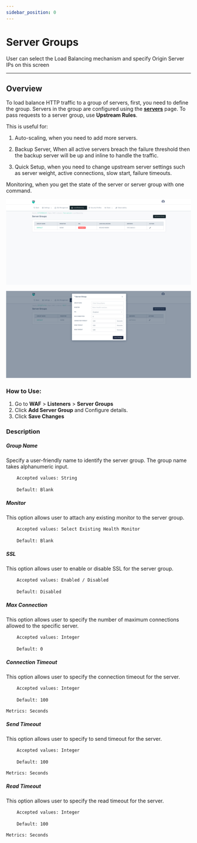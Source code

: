 ```yaml
---
sidebar_position: 0
---
```

# Server Groups

User can select the Load Balancing mechanism and specify Origin Server IPs on this screen

---

## Overview 

To load balance HTTP traffic to a group of servers, first, you need to define the group. Servers in the group are configured using the [**servers**](servers.md) page. To pass requests to a server group, use **Upstream Rules**.

This is useful for:

1. Auto-scaling, when you need to add more servers.

2. Backup Server, When all active servers breach the failure threshold then the backup server will be up and inline to handle the traffic.

3. Quick Setup, when you need to change upstream server settings such as server weight, active connections, slow start, failure timeouts.

Monitoring, when you get the state of the server or server group with one command.

![Server Group](/img/waf/v8/docs/WAFservergroup.png)  

![Server Group](/img/waf/v8/docs/serverGroup2.png)

### How to Use:

1. Go to **WAF** > **Listeners** > **Server Groups**
2. Click **Add Server Group** and Configure details.
3. Click **Save Changes**

### Description

##### **Group Name** 
Specify a user-friendly name to identify the server group. The group name takes alphanumeric input.  

```
    Accepted values: String

    Default: Blank 
```


##### **Monitor**
This option allows user to attach any existing monitor to the server group.

```
    Accepted values: Select Existing Health Monitor

    Default: Blank 
```


##### **SSL**
This option allows user to enable or disable SSL for the server group.

```
    Accepted values: Enabled / Disabled

    Default: Disabled 
```


##### **Max Connection**
This option allows user to specify the number of maximum connections allowed to the specific server.

```
    Accepted values: Integer

    Default: 0 
```


##### **Connection Timeout**
This option allows user to specify the connection timeout for the server.

```
    Accepted values: Integer

    Default: 100 
```


    Metrics: Seconds

##### **Send Timeout**
This option allows user to specify to send timeout for the server.

```
    Accepted values: Integer

    Default: 100 
```


    Metrics: Seconds 

##### **Read Timeout**
This option allows user to specify the read timeout for the server.

```
    Accepted values: Integer

    Default: 100 
```


    Metrics: Seconds
